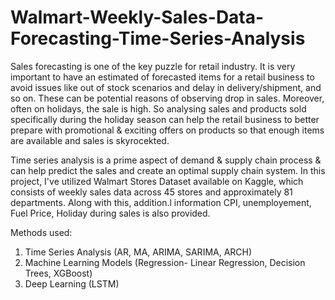 # Walmart-Weekly-Sales-Data-Forecasting-Time-Series-Analysis

Sales forecasting is one of the key puzzle for retail industry. It is very important to have an estimated of forecasted items for a retail business to avoid issues like out of stock scenarios and delay in delivery/shipment, and so on. These can be potential reasons of observing drop in sales. Moreover, often on holidays, the sale is high. So analysing sales and products sold specifically during the holiday season can help the retail business to better prepare with promotional & exciting offers on products so that enough items are available and sales is skyrocekted. 

Time series analysis is a prime aspect of demand & supply chain process & can help predict the sales and create an optimal supply chain system. In this project, I've utilized Walmart Stores Dataset available on Kaggle, which consists of weekly sales data across 45 stores and approximately 81 departments. Along with this, addition.l information CPI, unemployement, Fuel Price, Holiday during sales is also provided.

Methods used:

1. Time Series Analysis (AR, MA, ARIMA, SARIMA, ARCH)
2. Machine Learning Models (Regression- Linear Regression, Decision Trees, XGBoost)
3. Deep Learning (LSTM)
